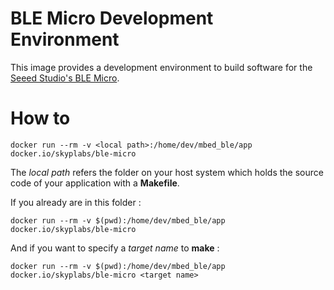 # BLE Micro Development Environment

This image provides a development environment to build software for the [Seeed Studio's BLE Micro][1].

# How to

	docker run --rm -v <local path>:/home/dev/mbed_ble/app docker.io/skyplabs/ble-micro

The *local path* refers the folder on your host system which holds the source code of your application with a **Makefile**.

If you already are in this folder :

	docker run --rm -v $(pwd):/home/dev/mbed_ble/app docker.io/skyplabs/ble-micro

And if you want to specify a *target name* to **make** :

	docker run --rm -v $(pwd):/home/dev/mbed_ble/app docker.io/skyplabs/ble-micro <target name>

  [1]: http://www.seeedstudio.com/depot/Seeed-Micro-BLE-Module-w-CortexM0-Based-nRF51822-SoC-p-1975.html

